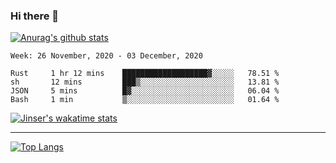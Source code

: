### Hi there 👋

[![Anurag's github stats](https://github-readme-stats.vercel.app/api?username=jinserrr&show_icons=true)](https://github.com/anuraghazra/github-readme-stats)


<!--START_SECTION:waka-->
```text
Week: 26 November, 2020 - 03 December, 2020

Rust     1 hr 12 mins    ███████████████████▓░░░░░   78.51 % 
sh       12 mins         ███▒░░░░░░░░░░░░░░░░░░░░░   13.81 % 
JSON     5 mins          █▓░░░░░░░░░░░░░░░░░░░░░░░   06.04 % 
Bash     1 min           ▒░░░░░░░░░░░░░░░░░░░░░░░░   01.64 % 
```
<!--END_SECTION:waka-->

[![Jinser's wakatime stats](https://github-readme-stats.vercel.app/api/wakatime?username=jinser)](https://github.com/anuraghazra/github-readme-stats)

***

[![Top Langs](https://github-readme-stats.vercel.app/api/top-langs/?username=jinserrr)](https://github.com/anuraghazra/github-readme-stats)
